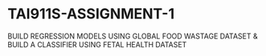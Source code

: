 # TAI911S-ASSIGNMENT-1
BUILD REGRESSION MODELS USING GLOBAL FOOD WASTAGE DATASET &amp; BUILD A CLASSIFIER USING FETAL HEALTH DATASET
